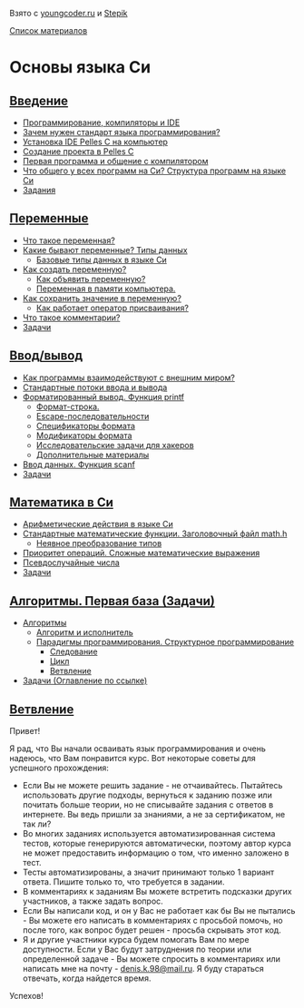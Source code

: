 Взято с [youngcoder.ru](https://youngcoder.ru/) и [Stepik](https://stepik.org/course/3078/syllabus)

[Список материалов](/README.md)

# Основы языка Си 

## [Введение](/StepikC/001/001.md)

+ [Программирование, компиляторы и IDE](/StepikC/001/001.md#программирование-компиляторы-и-ide)
+ [Зачем нужен стандарт языка программирования?](/StepikC/001/001.md#стандарт-языка-программирования)
+ [Установка IDE Pelles C на компьютер](http://youngcoder.ru/lessons/1/ide/pelles_c/)
+ [Создание проекта в Pelles C](https://youngcoder.ru/lessons/1/ide/pelles_c/sozdat_proekt.php)
+ [Первая программа и общение с компилятором](https://youngcoder.ru/lessons/1/ide/pelles_c/osnovy_pellesc.php)
+ [Что общего у всех программ на Си? Структура программ на языке Си](/StepikC/001/001.md#структура-программ-на-языке-си)
+ [Задания](/StepikC/001/001.md#задания)

## [Переменные](/StepikC/002/002.md)

+ [Что такое переменная?](/StepikC/002/002.md#понятие-переменной-в-языке-программирования-программа-как-чёрный-ящик)
+ [Какие бывают переменные? Типы данных](/StepikC/002/002.md#что-такое-типы-данных-и-зачем-они-нужны)
    + [Базовые типы данных в языке Си](/StepikC/002/002.md#базовые-типы-данных-в-языке-си)
+ [Как создать переменную?](/StepikC/002/002.md#переменные-в-языке-си-объявление-переменной-в-си)
    + [Как объявить переменную?](/StepikC/002/002.md#как-объявить-переменную)
    + [Переменная в памяти компьютера.](/StepikC/002/002.md#переменная-в-памяти-компьютера)
+ [Как сохранить значение в переменную?](/StepikC/002/002.md#оператор-присваивания-запись-значения-в-переменную-на-си)
    + [Как работает оператор присваивания?](/StepikC/002/002.md#как-работает-оператор-присваивания)
+ [Что такое комментарии?](/StepikC/002/002.md#что-такое-комментарии-и-зачем-они-нужны)
+ [Задачи](/StepikC/002/002.md#задачи)


## [Ввод/вывод](/StepikC/003/003.md)

+ [Как программы взаимодействуют с внешним миром?](/StepikC/003/003.md#как-программы-взаимодействуют-с-внешним-миром)
+ [Стандартные потоки ввода и вывода](/StepikC/003/003.md#как-устроен-ввод-и-вывод-в-языке-си-потоки-ввода-и-вывода)
+ [Форматированный вывод. Функция printf](/StepikC/003/003.md#форматированный-вывод-функция-printf)
    + [Формат-строка.](/StepikC/003/003.md#формат-строка)
    + [Еscape-последовательности](/StepikC/003/003.md#еscape-последовательности)
    + [Спецификаторы формата](/StepikC/003/003.md#спецификаторы-формата)
    + [Модификаторы формата](/StepikC/003/003.md#модификаторы-формата)
    + [Исследовательские задачи для хакеров](/StepikC/003/003.md#исследовательские-задачи-для-хакеров-3)
    + [Дополнительные материалы](/StepikC/003/003.md#дополнительные-материалы-3)
+ [Ввод данных. Функция scanf](/StepikC/003/003.md#ввод-данных-в-языке-си-функция-scanf)
+ [Задачи](/StepikC/003/003.md#задачи)

## [Математика в Си](/StepikC/004/004.md)

+ [Арифметические действия в языке Си](/StepikC/004/004.md#арифметические-действия-в-языке-си)
+ [Стандартные математические функции. Заголовочный файл math.h](/StepikC/004/004.md#стандартные-математические-функции-в-языке-си)
  + [Неявное преобразование типов](/StepikC/004/004.md#неявное-преобразование-типов)
+ [Приоритет операций. Сложные математические выражения](/StepikC/004/004.md#приоритет-операций-cложные-математические-выражения)
+ [Псевдослучайные числа](/StepikC/004/004.md#генерация-случайных-чисел-в-языке-си)
+ [Задачи](/StepikC/004/004.md#задания)

## [Алгоритмы. Первая база (Задачи)](/StepikC/005/005.md)

+ [Алгоритмы](/StepikC/005/005.md#алгоритмы)
  + [Алгоритм и исполнитель](/StepikC/005/005.md#алгоритм-и-исполнитель)
  + [Парадигмы программирования. Структурное программирование](/StepikC/005/005.md#парадигмы-программирования-структурное-программирование)
    + [Следование](/StepikC/005/005.md#следование)
    + [Цикл](/StepikC/005/005.md#цикл)
    + [Ветвление](/StepikC/005/005.md#ветвление)
+ [Задачи (Оглавление по ссылке)](/StepikC/005/005.md#задачи-оглавление)

## [Ветвление](/StepikC/006/006.md)


Привет!

Я рад, что Вы начали осваивать язык программирования и очень надеюсь, что Вам понравится курс. Вот некоторые советы для успешного прохождения:

+ Если Вы не можете решить задание - не отчаивайтесь. Пытайтесь использовать другие подходы, вернуться к заданию позже или почитать больше теории, но не списывайте задания с ответов в интернете. Вы ведь пришли за знаниями, а не за сертификатом, не так ли?
+ Во многих заданиях используется автоматизированная система тестов, которые генерируются автоматически, поэтому автор курса не может предоставить информацию о том, что именно заложено в тест.
+ Тесты автоматизированы, а значит принимают только 1 вариант ответа. Пишите только то, что требуется в задании.
+ В комментариях к заданиям Вы можете встретить подсказки других участников, а также задать вопрос.
+ Если Вы написали код, и он у Вас не работает как бы Вы не пытались - Вы можете его написать в комментариях с просьбой помочь, но после того, как вопрос будет решен - просьба скрывать этот код.
+ Я и другие участники курса будем помогать Вам по мере доступности. Если у Вас будут затруднения по теории или определенной задаче - Вы можете спросить в комментариях или написать мне на почту - denis.k.98@mail.ru. Я буду стараться отвечать, когда найдется время.

Успехов!